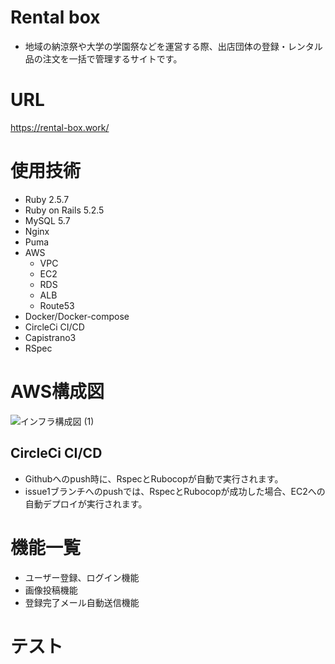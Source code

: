 # Rental box

- 地域の納涼祭や大学の学園祭などを運営する際、出店団体の登録・レンタル品の注文を一括で管理するサイトです。

# URL
https://rental-box.work/

# 使用技術
- Ruby 2.5.7
- Ruby on Rails 5.2.5
- MySQL 5.7
- Nginx
- Puma
- AWS
  - VPC
  - EC2
  - RDS
  - ALB
  - Route53
- Docker/Docker-compose
- CircleCi CI/CD
- Capistrano3
- RSpec

# AWS構成図
![インフラ構成図 (1)](https://user-images.githubusercontent.com/65978449/114654892-13b6d780-9d26-11eb-9ac1-b188d16d340c.jpg)

## CircleCi CI/CD
- Githubへのpush時に、RspecとRubocopが自動で実行されます。
- issue1ブランチへのpushでは、RspecとRubocopが成功した場合、EC2への自動デプロイが実行されます。

# 機能一覧
- ユーザー登録、ログイン機能
- 画像投稿機能
- 登録完了メール自動送信機能

# テスト